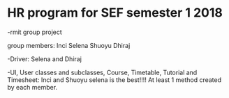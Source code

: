 # HR program for SEF semester 1 2018
-rmit group project

group members:
Inci
Selena
Shuoyu
Dhiraj

-Driver: Selena and Dhiraj

-UI, User classes and subclasses, Course, Timetable, Tutorial and Timesheet: Inci and Shuoyu
selena is the best!!!!
At least 1 method created by each member.
